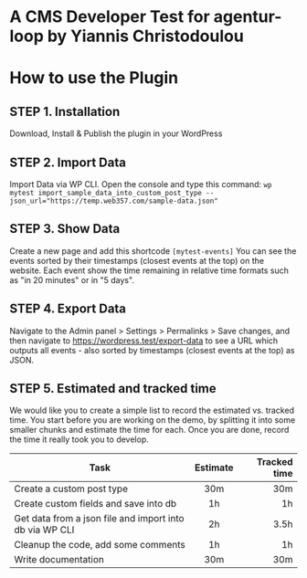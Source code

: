 # A CMS Developer Test for agentur-loop by Yiannis Christodoulou

# How to use the Plugin

## STEP 1. Installation
Download, Install & Publish the plugin in your WordPress

## STEP 2. Import Data
Import Data via WP CLI. Open the console and type this command: 
`wp mytest import_sample_data_into_custom_post_type --json_url="https://temp.web357.com/sample-data.json"`

## STEP 3. Show Data
Create a new page and add this shortcode `[mytest-events]`
You can see the events sorted by their timestamps (closest events at the top) on the website. Each event show the time remaining in relative time formats such as "in 20 minutes" or in "5 days".

## STEP 4. Export Data
Navigate to the Admin panel > Settings > Permalinks > Save changes, and then navigate to https://wordpress.test/export-data to see a URL which outputs all events - also sorted by timestamps (closest events at the top) as JSON.

## STEP 5. Estimated and tracked time
We would like you to create a simple list to record the estimated vs. tracked time. You start before you are working on the demo, by splitting it into some smaller chunks and estimate the time for each. Once you are done, record the time it really took you to develop.

| Task                                                                       |      Estimate     |  Tracked time |
|----------------------------------------------------------------------------|:-----------------:|--------------:|
| Create a custom post type                                                  |       30m         |       30m     |
| Create custom fields and save into db                                      |       1h          |       1h      |
| Get data from a json file and import into db via WP CLI                    |       2h          |       3.5h    |
| Cleanup the code, add some comments                                        |       1h          |       1h      |
| Write documentation                                                        |       30m         |       30m     |